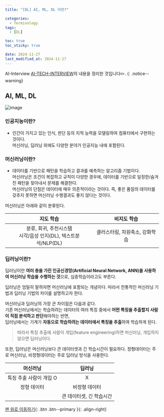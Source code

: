 ```yaml
---
title: "[DL] AI, ML, DL 이란?"

categories:
  - Terminology
tags:
  - [DL]

toc: true
toc_sticky: true

date: 2024-11-27
last_modified_at: 2024-11-27
---
```

AI-Interview [AI-TECH-INTERVIEW](https://github.com/boost-devs/ai-tech-interview)의 내용을 정리한 것입니다✏️.
{: .notice--warning}

## AI, ML, DL
![image](https://github.com/user-attachments/assets/7831eeea-5215-473e-bb6b-c20f323da800)

### 인공지능이란?

- 인간이 가지고 있는 인식, 판단 등의 지적 능력을 모델링하여 컴퓨터에서 구현하는 것이다.   
머신러닝, 딥러닝 외에도 다양한 분야가 인공지능 내에 포함된다.

### 머신러닝이란?

- 데이터를 기반으로 패턴을 학습하고 결과를 예측하는 알고리즘 기법이다.   
머신러닝은 조건이 복잡하고 규칙이 다양한 경우에, 데이터를 기반으로 일정한/숨겨진 패턴을 찾아내서 문제를 해결한다.   
머신러닝의 단점은 데이터에 매우 의존적이라는 것이다. 즉, 좋은 품질의 데이터를 갖추지 못하면 머신러닝 수행결과도 좋지 않다는 것이다.

머신러닝은 아래와 같이 분류된다.

|                             지도 학습                             |          비지도 학습           |
| :---------------------------------------------------------------: | :----------------------------: |
| 분류, 회귀, 추천시스템<br/>시각/음성 인지(DL), 텍스트분석/NLP(DL) | 클러스터링, 차원축소, 강화학습 |

### 딥러닝이란?

딥러닝이란 **여러 층을 가진 인공신경망(Artificial Neural Network, ANN)을 사용하여 머신러닝 학습을 수행하는 것**으로, 심층학습이라고도 부른다.

딥러닝은 엄밀히 말하자면 머신러닝에 포함되는 개념이다. 따라서 전통적인 머신러닝 기법과 딥러닝 기법의 차이를 설명하고자 한다.

머신러닝과 딥러닝의 가장 큰 차이점은 다음과 같다.   
기존 머신러닝에서는 학습하려는 데이터의 여러 특징 중에서 **어떤 특징을 추출할지 사람이 직접 분석하고 판단**해야하는 반면,   
딥러닝에서는 기계가 **자동으로 학습하려는 데이터에서 특징을 추출**하여 학습하게 된다.   
> 따라서 특징 추출에 사람이 개입(feature engineering)하면 머신러닝, 개입하지 않으면 딥러닝이다.      

또한, 딥러닝은 머신러닝보다 큰 데이터셋과 긴 학습시간이 필요하다. 정형데이터는 주로 머신러닝, 비정형데이터는 주로 딥러닝 방식을 사용한다.

|                            머신러닝                             |          딥러닝           |
| :---------------------------------------------------------------: | :----------------------------: |
| 특징 추출 사람이 개입 O  | X |
| 정형 데이터| 비정형 데이터|
| |큰 데이터셋, 긴 학습시간|





[맨 위로 이동하기](#){: .btn .btn--primary }{: .align-right}

